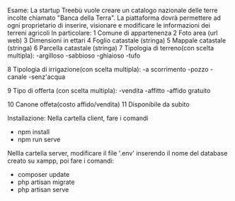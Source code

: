 Esame:
La startup Treebù vuole creare un catalogo nazionale delle terre incolte chiamato "Banca della Terra".
La piattaforma dovrà permettere ad ogni proprietario di inserire, visionare e modificare le informazioni dei terreni agricoli
In particolare:
1 Comune di appartenenza
2 Foto area (url web)
3 Dimensioni in ettari
4 Foglio catastale (stringa)
5 Mappale catastale (stringa)
6 Parcella catastale (stringa)
7 Tipologia di terreno(con scelta multipla):
-argilloso
-sabbioso
-ghiaioso
-tufo

8 Tipologia di irrigazione(con scelta multipla):
-a scorrimento
-pozzo
-canale
-senz'acqua

9 Tipo di offerta (con scelta multipla):
-vendita
-affitto
-affido gratuito

10 Canone offeta(costo affido/vendita)
11 Disponibile da subito

Installazione:
Nella cartella client, fare i comandi
- npm install
- npm run serve

Nellla cartella server, modificare il file '.env' inserendo il nome del database creato su xampp, poi fare i comandi:
- composer update
- php artisan migrate
- php artisan serve

